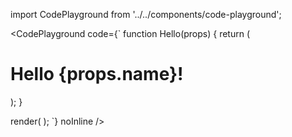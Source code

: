 import CodePlayground from '../../components/code-playground';

<CodePlayground code={`
function Hello(props) {
return (
<h1>
Hello {props.name}!
</h1>
);
}

render(
<Hello
    name="World"
  />
);
`} noInline />

